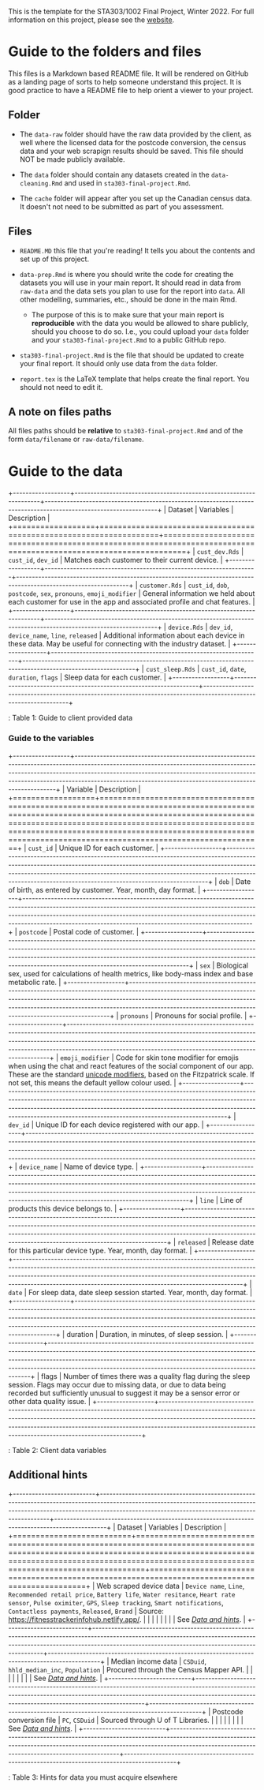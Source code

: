 This is the template for the STA303/1002 Final Project, Winter 2022. For full information on this project, please see the [website](https://sta303-bolton.github.io/sta303-w22-final-project/).

# Guide to the folders and files

This files is a Markdown based README file. It will be rendered on GitHub as a landing page of sorts to help someone understand this project. It is good practice to have a README file to help orient a viewer to your project.

## Folder
- The `data-raw` folder should have the raw data provided by the client, as well where the licensed data for the postcode conversion, the census data and your web scrapign results should be saved. This file should NOT be made publicly available. 

- The `data` folder should contain any datasets created in the `data-cleaning.Rmd` and used in `sta303-final-project.Rmd`.

- The `cache` folder will appear after you set up the Canadian census data. It doesn't not need to be submitted as part of you assessment.

## Files 

- `README.MD` this file that you're reading! It tells you about the contents and set up of this project.

- `data-prep.Rmd` is where you should write the code for creating the datasets you will use in your main report. It should read in data from `raw-data` and the data sets you plan to use for the report into `data`. All other modelling, summaries, etc., should be done in the main Rmd. 
  - The purpose of this is to make sure that your main report is __reproducible__ with the data you would be allowed to share publicly, should you choose to do so. I.e., you could upload your `data` folder and your `sta303-final-project.Rmd` to a public GitHub repo. 

- `sta303-final-project.Rmd` is the file that should be updated to create your final report. It should only use data from the `data` folder.

- `report.tex` is the LaTeX template that helps create the final report. You should not need to edit it.

## A note on files paths

All files paths should be __relative__ to `sta303-final-project.Rmd` and of the form `data/filename` or `raw-data/filename`.

# Guide to the data

+------------------+-------------------------------------------------------------------+-----------------------------------------------------------------------------------------------------------------+
| Dataset          | Variables                                                         | Description                                                                                                     |
+==================+===================================================================+=================================================================================================================+
| `cust_dev.Rds`   | `cust_id`, `dev_id`                                               | Matches each customer to their current device.                                                                  |
+------------------+-------------------------------------------------------------------+-----------------------------------------------------------------------------------------------------------------+
| `customer.Rds`   | `cust_id`, `dob`, `postcode`, `sex`, `pronouns`, `emoji_modifier` | General information we held about each customer for use in the app and associated profile and chat features.    |
+------------------+-------------------------------------------------------------------+-----------------------------------------------------------------------------------------------------------------+
| `device.Rds`     | `dev_id`, `device_name`, `line`, `released`                       | Additional information about each device in these data. May be useful for connecting with the industry dataset. |
+------------------+-------------------------------------------------------------------+-----------------------------------------------------------------------------------------------------------------+
| `cust_sleep.Rds` | `cust_id`, `date`, `duration`, `flags`                            | Sleep data for each customer.                                                                                   |
+------------------+-------------------------------------------------------------------+-----------------------------------------------------------------------------------------------------------------+

: Table 1: Guide to client provided data

### Guide to the variables

+------------------+------------------------------------------------------------------------------------------------------------------------------------------------------------------------------------------------------------------------------------------------------------------------------------------------------------------+
| Variable         | Description                                                                                                                                                                                                                                                                                                      |
+==================+==================================================================================================================================================================================================================================================================================================================+
| `cust_id`        | Unique ID for each customer.                                                                                                                                                                                                                                                                                     |
+------------------+------------------------------------------------------------------------------------------------------------------------------------------------------------------------------------------------------------------------------------------------------------------------------------------------------------------+
| `dob`            | Date of birth, as entered by customer. Year, month, day format.                                                                                                                                                                                                                                                  |
+------------------+------------------------------------------------------------------------------------------------------------------------------------------------------------------------------------------------------------------------------------------------------------------------------------------------------------------+
| `postcode`       | Postal code of customer.                                                                                                                                                                                                                                                                                         |
+------------------+------------------------------------------------------------------------------------------------------------------------------------------------------------------------------------------------------------------------------------------------------------------------------------------------------------------+
| `sex`            | Biological sex, used for calculations of health metrics, like body-mass index and base metabolic rate.                                                                                                                                                                                                           |
+------------------+------------------------------------------------------------------------------------------------------------------------------------------------------------------------------------------------------------------------------------------------------------------------------------------------------------------+
| `pronouns`       | Pronouns for social profile.                                                                                                                                                                                                                                                                                     |
+------------------+------------------------------------------------------------------------------------------------------------------------------------------------------------------------------------------------------------------------------------------------------------------------------------------------------------------+
| `emoji_modifier` | Code for skin tone modifier for emojis when using the chat and react features of the social component of our app. These are the standard [unicode modifiers](https://unicode.org/emoji/charts/full-emoji-modifiers.html), based on the Fitzpatrick scale. If not set, this means the default yellow colour used. |
+------------------+------------------------------------------------------------------------------------------------------------------------------------------------------------------------------------------------------------------------------------------------------------------------------------------------------------------+
| `dev_id`         | Unique ID for each device registered with our app.                                                                                                                                                                                                                                                               |
+------------------+------------------------------------------------------------------------------------------------------------------------------------------------------------------------------------------------------------------------------------------------------------------------------------------------------------------+
| `device_name`    | Name of device type.                                                                                                                                                                                                                                                                                             |
+------------------+------------------------------------------------------------------------------------------------------------------------------------------------------------------------------------------------------------------------------------------------------------------------------------------------------------------+
| `line`           | Line of products this device belongs to.                                                                                                                                                                                                                                                                         |
+------------------+------------------------------------------------------------------------------------------------------------------------------------------------------------------------------------------------------------------------------------------------------------------------------------------------------------------+
| `released`       | Release date for this particular device type. Year, month, day format.                                                                                                                                                                                                                                           |
+------------------+------------------------------------------------------------------------------------------------------------------------------------------------------------------------------------------------------------------------------------------------------------------------------------------------------------------+
| `date`           | For sleep data, date sleep session started. Year, month, day format.                                                                                                                                                                                                                                             |
+------------------+------------------------------------------------------------------------------------------------------------------------------------------------------------------------------------------------------------------------------------------------------------------------------------------------------------------+
| duration         | Duration, in minutes, of sleep session.                                                                                                                                                                                                                                                                          |
+------------------+------------------------------------------------------------------------------------------------------------------------------------------------------------------------------------------------------------------------------------------------------------------------------------------------------------------+
| flags            | Number of times there was a quality flag during the sleep session. Flags may occur due to missing data, or due to data being recorded but sufficiently unusual to suggest it may be a sensor error or other data quality issue.                                                                                  |
+------------------+------------------------------------------------------------------------------------------------------------------------------------------------------------------------------------------------------------------------------------------------------------------------------------------------------------------+

: Table 2: Client data variables

## Additional hints

+--------------------------+--------------------------------------------------------------------------------------------------------------------------------------------------------------------------------------------------------------------------+----------------------------------------------------------------------------------------------+
| Dataset                  | Variables                                                                                                                                                                                                                | Description                                                                                  |
+==========================+==========================================================================================================================================================================================================================+==============================================================================================+
| Web scraped device data  | `Device name`, `Line`, `Recommended retail price`, `Battery life`, `Water resitance`, `Heart rate sensor`, `Pulse oximiter`, `GPS`, `Sleep tracking`, `Smart notifications`, `Contactless payments`, `Released`, `Brand` | Source: <https://fitnesstrackerinfohub.netlify.app/>.                                        |
|                          |                                                                                                                                                                                                                          |                                                                                              |
|                          |                                                                                                                                                                                                                          | See [*Data and hints*](https://sta303-bolton.github.io/sta303-w22-final-project/hints.html). |
+--------------------------+--------------------------------------------------------------------------------------------------------------------------------------------------------------------------------------------------------------------------+----------------------------------------------------------------------------------------------+
| Median income data       | `CSDuid`, `hhld_median_inc`, `Population`                                                                                                                                                                                | Procured through the Census Mapper API.                                                      |
|                          |                                                                                                                                                                                                                          |                                                                                              |
|                          |                                                                                                                                                                                                                          | See [*Data and hints*](https://sta303-bolton.github.io/sta303-w22-final-project/hints.html). |
+--------------------------+--------------------------------------------------------------------------------------------------------------------------------------------------------------------------------------------------------------------------+----------------------------------------------------------------------------------------------+
| Postcode conversion file | `PC`, `CSDuid`                                                                                                                                                                                                           | Sourced through U of T Libraries.                                                            |
|                          |                                                                                                                                                                                                                          |                                                                                              |
|                          |                                                                                                                                                                                                                          | See [*Data and hints*](https://sta303-bolton.github.io/sta303-w22-final-project/hints.html). |
+--------------------------+--------------------------------------------------------------------------------------------------------------------------------------------------------------------------------------------------------------------------+----------------------------------------------------------------------------------------------+

: Table 3: Hints for data you must acquire elsewhere
